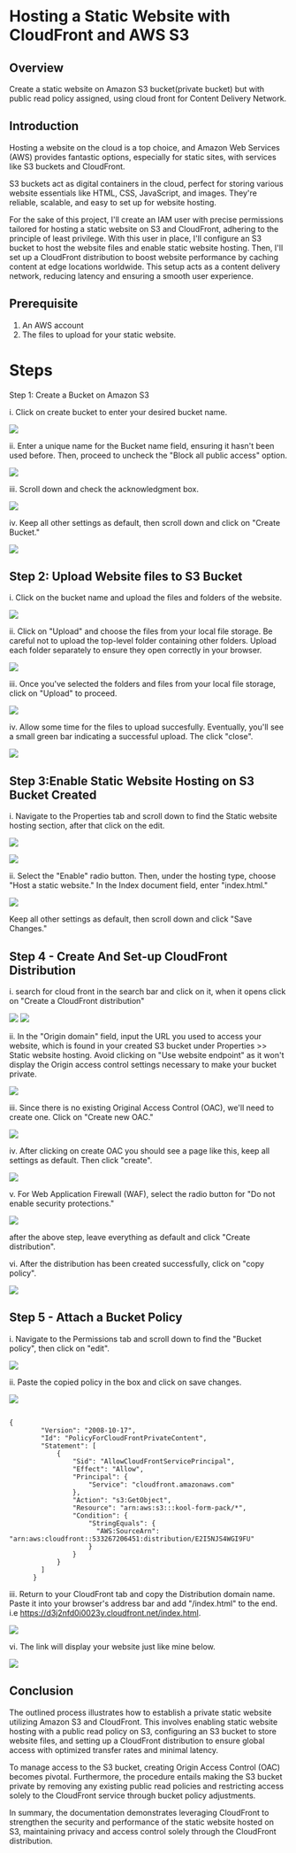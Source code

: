 # Hosting a Static Website with CloudFront and AWS S3

## Overview

Create a static website on Amazon S3 bucket(private bucket) but with public read policy assigned, using cloud front for Content Delivery Network.

## Introduction

Hosting a website on the cloud is a top choice, and Amazon Web Services (AWS) provides fantastic options, especially for static sites, with services like S3 buckets and CloudFront. 

S3 buckets act as digital containers in the cloud, perfect for storing various website essentials like HTML, CSS, JavaScript, and images. They're reliable, scalable, and easy to set up for website hosting.

For the sake of this project, I'll create an IAM user with precise permissions tailored for hosting a static website on S3 and CloudFront, adhering to the principle of least privilege. With this user in place, I'll configure an S3 bucket to host the website files and enable static website hosting. Then, I'll set up a CloudFront distribution to boost website performance by caching content at edge locations worldwide. This setup acts as a content delivery network, reducing latency and ensuring a smooth user experience.

## Prerequisite

1. An AWS account
2. The files to upload for your static website.

# Steps

Step 1: Create a Bucket on Amazon S3

i. Click on create bucket to enter your desired bucket name.

![](images/1create-bucket.png)

ii. Enter a unique name for the Bucket name field, ensuring it hasn't been used before. Then, proceed to uncheck the "Block all public access" option.

![](images/2nameinput.png)

iii. Scroll down and check the acknowledgment box.

![](images/3scrolldown.png)

iv. Keep all other settings as default, then scroll down and click on "Create Bucket."

![](images/4keepevery.png)

## Step 2: Upload Website files to S3 Bucket

i. Click on the bucket name and upload the files and folders of the website.

![](images/5click-on-the-buck.png)

ii. Click on "Upload" and choose the files from your local file storage. Be careful not to upload the top-level folder containing other folders. Upload each folder separately to ensure they open correctly in your browser.

![](images/6upload-1.png)

iii. Once you've selected the folders and files from your local file storage, click on "Upload" to proceed.

![](images/6upload-2.png)

iv. Allow some time for the files to upload succesfully. Eventually, you'll see a small green bar indicating a successful upload. The click "close".

![](images/6uploadsuc22.png)

## Step 3:Enable Static Website Hosting on S3 Bucket Created

i. Navigate to the Properties tab and scroll down to find the Static website hosting section, after that click on the edit.

![](images/7propertysec1.png)

![](images/7propertysec2.png)

ii. Select the "Enable" radio button. Then, under the hosting type, choose "Host a static website." In the Index document field, enter "index.html."

![](images/8statichosting1.png)

Keep all other settings as default, then scroll down and click "Save Changes."

## Step 4 - Create And Set-up CloudFront Distribution

i. search for cloud front in the search bar and click on it, when it opens click on "Create a CloudFront distribution"

![](images/10cloudfront1.png)
![](images/10cloudfront2.png)


ii. In the "Origin domain" field, input the URL you used to access your website, which is found in your created S3 bucket under Properties >> Static website hosting. Avoid clicking on "Use website endpoint" as it won't display the Origin access control settings necessary to make your bucket private.

![](images/10cloudfront3.png)

iii. Since there is no existing Original Access Control (OAC), we'll need to create one. Click on "Create new OAC."

![](images/10cloudfront4.png)

iv. After clicking on create OAC you should see a page like this, keep all settings as default. Then click "create".

![](images/10cloudfront5.png)

v. For Web Application Firewall (WAF), select the radio button for "Do not enable security protections."

![](images/10cloudfront6.png)

after the above step, leave everything as default and click "Create distribution".

vi. After the distribution has been created successfully, click on  "copy policy".


![](images/10cloudfront7.png)



## Step 5 - Attach a Bucket Policy

i. Navigate to the Permissions tab and scroll down to find the "Bucket policy", then click on "edit".

![](images/9bucketpol1.png)

ii. Paste the copied policy in the box and click on save changes.

![](images/9bucketpol2.png)

```

{
        "Version": "2008-10-17",
        "Id": "PolicyForCloudFrontPrivateContent",
        "Statement": [
            {
                "Sid": "AllowCloudFrontServicePrincipal",
                "Effect": "Allow",
                "Principal": {
                    "Service": "cloudfront.amazonaws.com"
                },
                "Action": "s3:GetObject",
                "Resource": "arn:aws:s3:::kool-form-pack/*",
                "Condition": {
                    "StringEquals": {
                      "AWS:SourceArn": "arn:aws:cloudfront::533267206451:distribution/E2I5NJS4WGI9FU"
                    }
                }
            }
        ]
      }

```
iii. Return to your CloudFront tab and copy the Distribution domain name. Paste it into your browser's address bar and add "/index.html" to the end. i.e https://d3j2nfd0i0023y.cloudfront.net/index.html.

![](images/10cloudfront7.png)

vi. The link will display your website just like mine below.

![](images/websit.png)

## Conclusion

The outlined process illustrates how to establish a private static website utilizing Amazon S3 and CloudFront. This involves enabling static website hosting with a public read policy on S3, configuring an S3 bucket to store website files, and setting up a CloudFront distribution to ensure global access with optimized transfer rates and minimal latency.

To manage access to the S3 bucket, creating Origin Access Control (OAC) becomes pivotal. Furthermore, the procedure entails making the S3 bucket private by removing any existing public read policies and restricting access solely to the CloudFront service through bucket policy adjustments.

In summary, the documentation demonstrates leveraging CloudFront to strengthen the security and performance of the static website hosted on S3, maintaining privacy and access control solely through the CloudFront distribution.